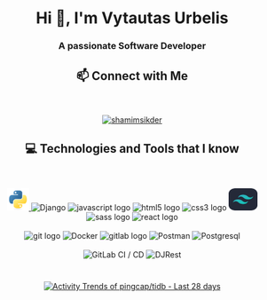 
<h1 align="center">Hi 👋, I'm Vytautas Urbelis</h1>  
<h3 align="center">A passionate Software Developer</h3>  
<div align="center">

  
## :mailbox: Connect with Me</br>
</div>

<br />
<p align="center">
<a href="https://linkedin.com/in/vytautas-urbelis" target="blank"><img align="center" src="https://raw.githubusercontent.com/rahuldkjain/github-profile-readme-generator/master/src/images/icons/Social/linked-in-alt.svg" alt="shamimsikder" height="30" width="40" /></a>
</p>


<div align="center">

## :computer: Technologies and Tools that I know
  
<br />
  


<br />  
<a  margin="10" href="https://www.python.org" target="_blank"><img margin="10px" height="40" src="https://raw.githubusercontent.com/devicons/devicon/master/icons/python/python-original.svg" alt="python"/> </a>
<img src="https://banner2.cleanpng.com/20180711/rtc/kisspng-django-web-development-web-framework-python-softwa-django-5b45d913f29027.4888902515313042119936.jpg" height="40" width="52" alt="Django"  />  
<img src="https://cdn.jsdelivr.net/gh/devicons/devicon/icons/javascript/javascript-original.svg" height="40" width="52" alt="javascript logo"  />  
<img src="https://cdn.jsdelivr.net/gh/devicons/devicon/icons/html5/html5-original.svg" height="40" width="52" alt="html5 logo"  />
<img src="https://cdn.jsdelivr.net/gh/devicons/devicon/icons/css3/css3-original.svg" height="40" width="52" alt="css3 logo"  />
<img src="https://raw.githubusercontent.com/tandpfun/skill-icons/main/icons/TailwindCSS-Dark.svg" height="40" width="52" alt="tailwindcss logo"  />
<img src="https://cdn.jsdelivr.net/gh/devicons/devicon/icons/sass/sass-original.svg" height="40" width="52" alt="sass logo"  />
<img src="https://cdn.jsdelivr.net/gh/devicons/devicon/icons/react/react-original.svg" height="40" width="52" alt="react logo"  />

<br />
<br />  

<img src="https://cdn.jsdelivr.net/gh/devicons/devicon/icons/git/git-original.svg" height="40" width="52" alt="git logo"  />
<img src="https://cdn3.iconfinder.com/data/icons/logos-and-brands-adobe/512/97_Docker-256.png" height="40" width="52" alt="Docker"  />
<img src="https://cdn4.iconfinder.com/data/icons/logos-and-brands/512/144_Gitlab_logo_logos-256.png" height="40" width="52" alt="gitlab logo"  />
<img height="40" src="https://user-images.githubusercontent.com/25181517/192109061-e138ca71-337c-4019-8d42-4792fdaa7128.png" alt="Postman" title="Postman"/>
<img height="40" src="https://cdn4.iconfinder.com/data/icons/logos-brands-5/24/postgresql-256.png" alt="Postgresql" title="Postgresql"/>

<br />
<br />  
<img height="100" src="https://hub.datree.io/img/cicd/3.png" alt="GitLab CI / CD" title="GitLab CI / CD"/>
<img height="100" src="https://www.django-rest-framework.org/img/logo.png" alt="DJRest" title="DJRest"/>






</div>

###

</div>
<br />

<div align="center">

<a href="https://cdn3.iconfinder.com/data/icons/social-media-2169/24/social_media_social_media_logo_git-256.png" target="_blank" style="display: block" align="center">
  <picture>
    <source media="(prefers-color-scheme: dark)" srcset="https://next.ossinsight.io/widgets/official/compose-activity-trends/thumbnail.png?repo_id=796263537&image_size=auto&color_scheme=dark" width="815" height="auto">
    <img alt="Activity Trends of pingcap/tidb - Last 28 days" src="https://next.ossinsight.io/widgets/official/compose-activity-trends/thumbnail.png?repo_id=796263537&image_size=auto&color_scheme=light" width="815" height="auto">
  </picture>
</a>
</div>

<!--
**vytautas-urbelis/vytautas-urbelis** is a ✨ _special_ ✨ repository because its `README.md` (this file) appears on your GitHub profile.

Here are some ideas to get you started:

- 🔭 I’m currently working on ...
- 🌱 I’m currently learning ...
- 👯 I’m looking to collaborate on ...
- 🤔 I’m looking for help with ...
- 💬 Ask me about ...
- 📫 How to reach me: ...
- 😄 Pronouns: ...
- ⚡ Fun fact: ...
-->
